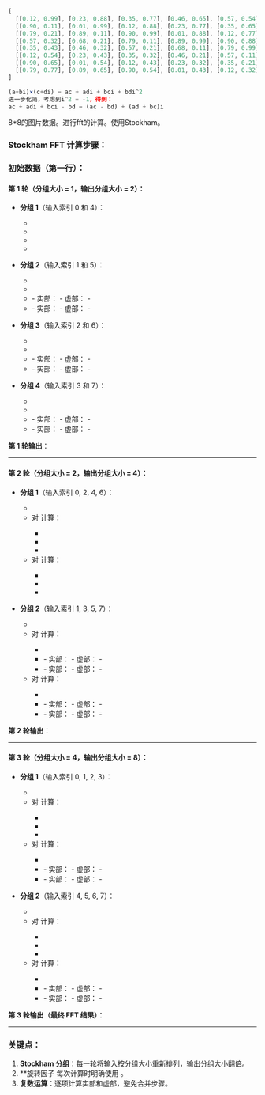 ```javascript
[
  [[0.12, 0.99], [0.23, 0.88], [0.35, 0.77], [0.46, 0.65], [0.57, 0.54], [0.68, 0.43], [0.79, 0.32], [0.89, 0.21]],
  [[0.90, 0.11], [0.01, 0.99], [0.12, 0.88], [0.23, 0.77], [0.35, 0.65], [0.46, 0.54], [0.57, 0.43], [0.68, 0.32]],
  [[0.79, 0.21], [0.89, 0.11], [0.90, 0.99], [0.01, 0.88], [0.12, 0.77], [0.23, 0.65], [0.35, 0.54], [0.46, 0.43]],
  [[0.57, 0.32], [0.68, 0.21], [0.79, 0.11], [0.89, 0.99], [0.90, 0.88], [0.01, 0.77], [0.12, 0.65], [0.23, 0.54]],
  [[0.35, 0.43], [0.46, 0.32], [0.57, 0.21], [0.68, 0.11], [0.79, 0.99], [0.89, 0.88], [0.90, 0.77], [0.01, 0.65]],
  [[0.12, 0.54], [0.23, 0.43], [0.35, 0.32], [0.46, 0.21], [0.57, 0.11], [0.68, 0.99], [0.79, 0.88], [0.89, 0.77]],
  [[0.90, 0.65], [0.01, 0.54], [0.12, 0.43], [0.23, 0.32], [0.35, 0.21], [0.46, 0.11], [0.57, 0.99], [0.68, 0.88]],
  [[0.79, 0.77], [0.89, 0.65], [0.90, 0.54], [0.01, 0.43], [0.12, 0.32], [0.23, 0.21], [0.35, 0.11], [0.46, 0.99]]
]   
```
```javascript
(a+bi)×(c+di) = ac + adi + bci + bdi^2
进一步化简，考虑到i^2 = -1，得到：
ac + adi + bci - bd = (ac - bd) + (ad + bc)i
```
8*8的图片数据。进行fft的计算。使用Stockham。

### Stockham FFT 计算步骤：

### 初始数据（第一行）：
<Katex :expression="'\[[0.12, 0.99], [0.23, 0.88], [0.35, 0.77], [0.46, 0.65], [0.57, 0.54], [0.68, 0.43], [0.79, 0.32], [0.89, 0.21]\]'" block />

#### 第 1 轮（分组大小 = 1，输出分组大小 = 2）：
- **分组 1**（输入索引 0 和 4）：
  - <Katex :expression="'\( X_0 = [0.12, 0.99] \), \( X_4 = [0.57, 0.54] \)'" inline />
  - <Katex :expression="'\( W_8^0 = [1, 0] \)'" inline />
  - <Katex :expression="'\( Y_0 = X_0 + W_8^0 · X_4 = [0.12 + 1 · 0.57, 0.99 + 1 · 0.54] = [0.69, 1.53] \)'" block />
  - <Katex :expression="'\( Y_4 = X_0 - W_8^0 · X_4 = [0.12 - 1 · 0.57, 0.99 - 1 · 0.54] = [-0.45, 0.45] \)'" block />

- **分组 2**（输入索引 1 和 5）：
  - <Katex :expression="'\( X_1 = [0.23, 0.88] \), \( X_5 = [0.68, 0.43] \)'" inline />
  - <Katex :expression="'\( W_8^1 = [\cos(2π/8), -\sin(2π/8)] = [0.7071, -0.7071] \)'" inline />
  - <Katex :expression="'\( Y_1 = X_1 + W_8^1 · X_5 = [0.23 + 0.7071 · 0.68 - (-0.7071) · 0.43, 0.88 + (-0.7071) · 0.68 + 0.7071 · 0.43] \)'" block />
    - 实部：<Katex :expression="'\( 0.23 + 0.7071 · 0.68 + 0.7071 · 0.43 = 0.23 + 0.4808 + 0.3041 = 1.0149 \)'" block />
    - 虚部：<Katex :expression="'\( 0.88 - 0.7071 · 0.68 + 0.7071 · 0.43 = 0.88 - 0.4808 + 0.3041 = 0.7033 \)'" block />
    - <Katex :expression="'\( Y_1 = [1.0149, 0.7033] \)'" inline />
  - <Katex :expression="'\( Y_5 = X_1 - W_8^1 · X_5 = [0.23 - 0.7071 · 0.68 + (-0.7071) · 0.43, 0.88 - (-0.7071) · 0.68 - 0.7071 · 0.43] \)'" block />
    - 实部：<Katex :expression="'\( 0.23 - 0.4808 - 0.3041 = -0.5549 \)'" block />
    - 虚部：<Katex :expression="'\( 0.88 + 0.4808 - 0.3041 = 1.0567 \)'" block />
    - <Katex :expression="'\( Y_5 = [-0.5549, 1.0567] \)'" inline />

- **分组 3**（输入索引 2 和 6）：
  - <Katex :expression="'\( X_2 = [0.35, 0.77] \), \( X_6 = [0.79, 0.32] \)'" inline />
  - <Katex :expression="'\( W_8^2 = [\cos(4π/8), -\sin(4π/8)] = [0, -1] \)'" inline />
  - <Katex :expression="'\( Y_2 = X_2 + W_8^2 · X_6 = [0.35 + 0 · 79 - (-1) · 0.32, 0.77 + 0 · 0.32 + (-1) · 0.79] \)'" block />
    - 实部：<Katex :expression="'\( 0.35 + 0 · 79 - (-1) · 0.32 = 0.67 \)'" block />
    - 虚部：<Katex :expression="'\( 0.77 + 0 · 0.32 + (-1) · 0.79 = -0.02 \)'" block />
    - <Katex :expression="'\( Y_2 = [0.67, -0.02] \)'" inline />
  - <Katex :expression="'\( Y_6 = X_2 - W_8^2 · X_6 = [0.35 - 0 · 0.79 + (-1) · 0.32, 0.77 - (-1) · 0.79 - 0 · 0.32] \)'" block />
    - 实部：<Katex :expression="'\( 0.35 - 0 · 0.79 + (-1) · 0.32 = 0.03 \)'" block />
    - 虚部：<Katex :expression="'\( 0.77 - (-1) · 0.79 - 0 · 0.32 = 1.56 \)'" block />
    - <Katex :expression="'\( Y_6 = [0.03, 1.56] \)'" inline />

- **分组 4**（输入索引 3 和 7）：
  - <Katex :expression="'\( X_3 = [0.46, 0.65] \), \( X_7 = [0.89, 0.21] \)'" inline />
  - <Katex :expression="'\( W_8^3 = [\cos(6π/8), -\sin(6π/8)] = [-0.7071, -0.7071] \)'" inline />
  - <Katex :expression="'\( Y_3 = X_3 + W_8^3 · X_7 = [0.46 + (-0.7071) · 0.89 - (-0.7071) · 0.21, 0.65 + (-0.7071) · 0.89 + (-0.7071) · 0.21] \)'" block />
    - 实部：<Katex :expression="'\( 0.46 - 0.6293 + 0.1485 = -0.0208 \)'" block />
    - 虚部：<Katex :expression="'\( 0.65 - 0.6293 - 0.1485 = -0.1278 \)'" block />
    - <Katex :expression="'\( Y_3 = [-0.0208, -0.1278] \)'" inline />
  - <Katex :expression="'\( Y_7 = X_3 - W_8^3 · X_7 = [0.46 - (-0.7071) · 0.89 + (-0.7071) · 0.21, 0.65 - (-0.7071) · 0.89 - (-0.7071) · 0.21] \)'" block />
    - 实部：<Katex :expression="'\( 0.46 + 0.6293 - 0.1485 = 0.9408 \)'" block />
    - 虚部：<Katex :expression="'\( 0.65 + 0.6293 + 0.1485 = 1.4278 \)'" block />
    - <Katex :expression="'\( Y_7 = [0.9408, 1.4278] \)'" inline />

**第 1 轮输出**：
<Katex :expression="'\[[0.69, 1.53], [1.0149, 0.7033], [0.67, -0.02], [-0.0208, -0.1278], [-0.45, 0.45], [-0.5549, 1.0567], [0.03, 1.56], [0.9408, 1.4278]\]'" block />

*******

#### 第 2 轮（分组大小 = 2，输出分组大小 = 4）：
- **分组 1**（输入索引 0, 2, 4, 6）：
  - <Katex :expression="'\( Y_0 = [0.69, 1.53] \), \( Y_2 = [0.67, -0.02] \), \( Y_4 = [-0.45, 0.45] \), \( Y_6 = [0.03, 1.56] \)'" block />
  - 对 <Katex :expression="'\( Y_0 \) 和 \( Y_4 \)'" inline /> 计算：
    - <Katex :expression="'\( W_8^0 = [1, 0] \)'" inline />
    - <Katex :expression="'\( Z_0 = Y_0 + W_8^0 · Y_4 = [0.69 + 1 · (-0.45), 1.53 + 1 · 0.45] = [0.24, 1.98] \)'" block />
    - <Katex :expression="'\( Z_4 = Y_0 - W_8^0 · Y_4 = [0.69 - 1 · (-0.45), 1.53 - 1 · 0.45] = [1.14, 1.08] \)'" block />
  - 对 <Katex :expression="'\( Y_2 \) 和 \( Y_6 \)'" inline /> 计算：
    - <Katex :expression="'\( W_8^2 = [0, -1] \)'" inline />
    - <Katex :expression="'\( Z_2 = Y_2 + W_8^2 · Y_6 = [0.67 + 0 · 0.03 - (-1) · 1.56, -0.02 + (-1) · 0.03 + 0 · 1.56] = [2.23, -0.05] \)'" block />
    - <Katex :expression="'\( Z_6 = Y_2 - W_8^2 · Y_6 = [0.67 - 0 · 0.03 + (-1) · 1.56, -0.02 - (-1) · 0.03 - 0 · 1.56] = [-0.89, 0.01] \)'" block />

- **分组 2**（输入索引 1, 3, 5, 7）：
  - <Katex :expression="'\( Y_1 = [1.0149, 0.7033] \), \( Y_3 = [-0.0208, -0.1278] \), \( Y_5 = [-0.5549, 1.0567] \), \( Y_7 = [0.9408, 1.4278] \)'" block />
  - 对 <Katex :expression="'\( Y_1 \) 和 \( Y_5 \)'" inline /> 计算：
    - <Katex :expression="'\( W_8^1 = [0.7071, -0.7071] \)'" inline />
    - <Katex :expression="'\( Z_1 = Y_1 + W_8^1 · Y_5 \)'" inline />
      - 实部：<Katex :expression="'\( 1.0149 + 0.7071 · (-0.5549) - (-0.7071) · 1.0567 = 1.0149 - 0.3924 + 0.7471 = 1.3696 \)'" block />
      - 虚部：<Katex :expression="'\( 0.7033 + (-0.7071) · (-0.5549) + 0.7071 · 1.0567 = 0.7033 + 0.3924 + 0.7471 = 1.8428 \)'" block />
      - <Katex :expression="'\( Z_1 = [1.3696, 1.8428] \)'" inline />
    - <Katex :expression="'\( Z_5 = Y_1 - W_8^1 · Y_5 \)'" inline />
      - 实部：<Katex :expression="'\( 1.0149 - 0.3924 - 0.7471 = -0.1246 \)'" block />
      - 虚部：<Katex :expression="'\( 0.7033 - 0.3924 - 0.7471 = -0.4362 \)'" block />
      - <Katex :expression="'\( Z_5 = [-0.1246, -0.4362] \)'" inline />
  - 对 <Katex :expression="'\( Y_3 \) 和 \( Y_7 \) '" inline /> 计算：
    - <Katex :expression="'\( W_8^3 = [-0.7071, -0.7071] \)'" inline />
    - <Katex :expression="'\( Z_3 = Y_3 + W_8^3 · Y_7 \)'" inline />
      - 实部：<Katex :expression="'\( -0.0208 + (-0.7071) · 0.9408 - (-0.7071) · 1.4278 = -0.0208 - 0.6652 + 1.0096 = 0.3236 \)'" block />
      - 虚部：<Katex :expression="'\( -0.1278 + (-0.7071) · 0.9408 + (-0.7071) · 1.4278 = -0.1278 - 0.6652 - 1.0096 = -1.8026 \)'" block />
      - <Katex :expression="'\( Z_3 = [0.3236, -1.8026] \)'" block />
    - <Katex :expression="'\( Z_7 = Y_3 - W_8^3 · Y_7 \)'" inline />
      - 实部：<Katex :expression="'\( -0.0208 - (-0.7071) · 0.9408 + (-0.7071) · 1.4278 = -0.0208 + 0.6652 - 1.0096 = -0.3652 \)'" block />
      - 虚部：<Katex :expression="'\( -0.1278 - (-0.7071) · 0.9408 - (-0.7071) · 1.4278 = -0.1278 + 0.6652 + 1.0096 = 1.5470 \)'" block />
      - <Katex :expression="'\( Z_7 = [-0.3652, 1.5470] \)'" inline />

**第 2 轮输出**：
<Katex :expression="'\[[0.24, 1.98], [1.3696, 1.8428], [2.23, -0.05], [0.3236, -1.8026], [1.14, 1.08], [-0.1246, -0.4362], [-0.89, 0.01], [-0.3652, 1.5470]\]'" block />

*******

#### 第 3 轮（分组大小 = 4，输出分组大小 = 8）：
- **分组 1**（输入索引 0, 1, 2, 3）：
  - <Katex :expression="'\( Z_0 = [0.24, 1.98] \), \( Z_1 = [1.3696, 1.8428] \), \( Z_2 = [2.23, -0.05] \), \( Z_3 = [0.3236, -1.8026] \)'" block />
  - 对 <Katex :expression="'\( Z_0 \) 和 \( Z_2 \)'" inline /> 计算：
    - <Katex :expression="'\( W_8^0 = [1, 0] \)'" inline />
    - <Katex :expression="'\( X_0 = Z_0 + W_8^0 · Z_2 = [0.24 + 1 · 2.23, 1.98 + 1 · (-0.05)] = [2.47, 1.93] \)'" block />
    - <Katex :expression="'\( X_4 = Z_0 - W_8^0 · Z_2 = [0.24 - 1 · 2.23, 1.98 - 1 · (-0.05)] = [-1.99, 2.03] \)'" block />
  - 对 <Katex :expression="'\( Z_1 \) 和 \( Z_3 \) '" inline /> 计算：
    - <Katex :expression="'\( W_8^1 = [0.7071, -0.7071] \)'" inline />
    - <Katex :expression="'\( X_1 = Z_1 + W_8^1 · Z_3 \)'" inline />
      - 实部：<Katex :expression="'\( 1.3696 + 0.7071 · 0.3236 - (-0.7071) · (-1.8026) = 1.3696 + 0.2288 - 1.2746 = 0.3238 \)'" block />
      - 虚部：<Katex :expression="'\( 1.8428 + (-0.7071) · 0.3236 + 0.7071 · (-1.8026) = 1.8428 - 0.2288 - 1.2746 = 0.3394 \)'" block />
      - <Katex :expression="'\( X_1 = [0.3238, 0.3394] \)'" block />
    - <Katex :expression="'\( X_5 = Z_1 - W_8^1 · Z_3 \)'" inline />
      - 实部：<Katex :expression="'\( 1.3696 - 0.2288 + 1.2746 = 2.4154 \)'" block />
      - 虚部：<Katex :expression="'\( 1.8428 - (-0.2288) - (-1.2746) = 3.3462 \)'" block />
      - <Katex :expression="'\( X_5 = [2.4154, 3.3462] \)'" inline />

- **分组 2**（输入索引 4, 5, 6, 7）：
  - <Katex :expression="'\( Z_4 = [1.14, 1.08] \), \( Z_5 = [-0.1246, -0.4362] \), \( Z_6 = [-0.89, 0.01] \), \( Z_7 = [-0.3652, 1.5470] \)'" block />
  - 对 <Katex :expression="'\( Z_4 \) 和 \( Z_6 \)'" inline /> 计算：
    - <Katex :expression="'\( W_8^0 = [1, 0] \)'" block />
    - <Katex :expression="'\( X_2 = Z_4 + W_8^0 · Z_6 = [1.14 + 1 · (-0.89), 1.08 + 1 · 0.01] = [0.25, 1.09] \)'" block />
    - <Katex :expression="'\( X_6 = Z_4 - W_8^0 · Z_6 = [1.14 - 1 · (-0.89), 1.08 - 1 · 0.01] = [2.03, 1.07] \)'" block />
  - 对 <Katex :expression="'\( Z_5 \) 和 \( Z_7 \) '" inline /> 计算：
    - <Katex :expression="'\( W_8^1 = [0.7071, -0.7071] \)'" inline />
    - <Katex :expression="'\( X_3 = Z_5 + W_8^1 · Z_7 \)'" inline />
      - 实部：<Katex :expression="'\( -0.1246 + 0.7071 · (-0.3652) - (-0.7071) · 1.5470 = -0.1246 - 0.2582 + 1.0939 = 0.7111 \)'" block />
      - 虚部：<Katex :expression="'\( -0.4362 + (-0.7071) · (-0.3652) + 0.7071 · 1.5470 = -0.4362 + 0.2582 + 1.0939 = 0.9159 \)'" block />
      - <Katex :expression="'\( X_3 = [0.7111, 0.9159] \)'" inline />
    - <Katex :expression="'\( X_7 = Z_5 - W_8^1 · Z_7 \)'" inline />
      - 实部：<Katex :expression="'\( -0.1246 - 0.2582 - 1.0939 = -1.4767 \)'" block />
      - 虚部：<Katex :expression="'\( -0.4362 - 0.2582 - 1.0939 = -1.7883 \)'" block />
      - <Katex :expression="'\( X_7 = [-1.4767, -1.7883] \)'" inline />

**第 3 轮输出（最终 FFT 结果）**：
<Katex :expression="'\[[2.47, 1.93], [0.3238, 0.3394], [0.25, 1.09], [0.7111, 0.9159], [-1.99, 2.03], [2.4154, 3.3462], [2.03, 1.07], [-1.4767, -1.7883]\]'" block />
 
*******

### 关键点：
1. **Stockham 分组**：每一轮将输入按分组大小重新排列，输出分组大小翻倍。
2. **旋转因子 <Katex :expression="'\( W_N^k \)'" block />每次计算时明确使用<Katex :expression="'\( W_N^k = (\cos(2πk/N), -\sin(2πk/N)) \)'" block /> 。
3. **复数运算**：逐项计算实部和虚部，避免合并步骤。